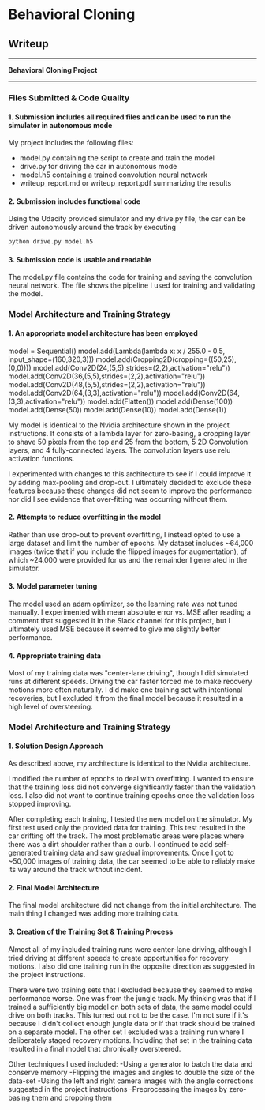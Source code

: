 # **Behavioral Cloning**

## Writeup

---

**Behavioral Cloning Project**

---
### Files Submitted & Code Quality

#### 1. Submission includes all required files and can be used to run the simulator in autonomous mode

My project includes the following files:
* model.py containing the script to create and train the model
* drive.py for driving the car in autonomous mode
* model.h5 containing a trained convolution neural network
* writeup_report.md or writeup_report.pdf summarizing the results

#### 2. Submission includes functional code
Using the Udacity provided simulator and my drive.py file, the car can be driven autonomously around the track by executing
```sh
python drive.py model.h5
```

#### 3. Submission code is usable and readable

The model.py file contains the code for training and saving the convolution neural network. The file shows the pipeline I used for training and validating the model.

### Model Architecture and Training Strategy

#### 1. An appropriate model architecture has been employed

model = Sequential()
model.add(Lambda(lambda x: x / 255.0 - 0.5, input_shape=(160,320,3)))
model.add(Cropping2D(cropping=((50,25),(0,0))))
model.add(Conv2D(24,(5,5),strides=(2,2),activation="relu"))
model.add(Conv2D(36,(5,5),strides=(2,2),activation="relu"))
model.add(Conv2D(48,(5,5),strides=(2,2),activation="relu"))
model.add(Conv2D(64,(3,3),activation="relu"))
model.add(Conv2D(64,(3,3),activation="relu"))
model.add(Flatten())
model.add(Dense(100))
model.add(Dense(50))
model.add(Dense(10))
model.add(Dense(1))

My model is identical to the Nvidia architecture shown in the project instructions. It consists of a lambda layer for zero-basing, a cropping layer to shave 50 pixels from the top and 25 from the bottom, 5 2D Convolution layers, and 4 fully-connected layers. The convolution layers use relu activation functions.

I experimented with changes to this architecture to see if I could improve it by adding max-pooling and drop-out. I ultimately decided to exclude these features because these changes did not seem to improve the performance nor did I see evidence that over-fitting was occurring without them.

#### 2. Attempts to reduce overfitting in the model

Rather than use drop-out to prevent overfitting, I instead opted to use a large dataset and limit the number of epochs. My dataset includes ~64,000 images (twice that if you include the flipped images for augmentation), of which ~24,000 were provided for us and the remainder I generated in the simulator.

#### 3. Model parameter tuning

The model used an adam optimizer, so the learning rate was not tuned manually. I experimented with mean absolute error vs. MSE after reading a comment that suggested it in the Slack channel for this project, but I ultimately used MSE because it seemed to give me slightly better performance.

#### 4. Appropriate training data

Most of my training data was "center-lane driving", though I did simulated runs at different speeds. Driving the car faster forced me to make recovery motions more often naturally. I did make one training set with intentional recoveries, but I excluded it from the final model because it resulted in a high level of oversteering.

### Model Architecture and Training Strategy

#### 1. Solution Design Approach

As described above, my architecture is identical to the Nvidia architecture.

I modified the number of epochs to deal with overfitting. I wanted to ensure that the training loss did not converge significantly faster than the validation loss. I also did not want to continue training epochs once the validation loss stopped improving.

After completing each training, I tested the new model on the simulator. My first test used only the provided data for training. This test resulted in the car drifting off the track. The most problematic areas were places where there was a dirt shoulder rather than a curb. I continued to add self-generated training data and saw gradual improvements. Once I got to ~50,000 images of training data, the car seemed to be able to reliably make its way around the track without incident.

#### 2. Final Model Architecture

The final model architecture did not change from the initial architecture. The main thing I changed was adding more training data.

#### 3. Creation of the Training Set & Training Process

Almost all of my included training runs were center-lane driving, although I tried driving at different speeds to create opportunities for recovery motions. I also did one training run in the opposite direction as suggested in the project instructions.

There were two training sets that I excluded because they seemed to make performance worse. One was from the jungle track. My thinking was that if I trained a sufficiently big model on both sets of data, the same model could drive on both tracks. This turned out not to be the case. I'm not sure if it's because I didn't collect enough jungle data or if that track should be trained on a separate model. The other set I excluded was a training run where I deliberately staged recovery motions. Including that set in the training data resulted in a final model that chronically oversteered.

Other techniques I used included:
-Using a generator to batch the data and conserve memory
-Flipping the images and angles to double the size of the data-set
-Using the left and right camera images with the angle corrections suggested in the project instructions
-Preprocessing the images by zero-basing them and cropping them
